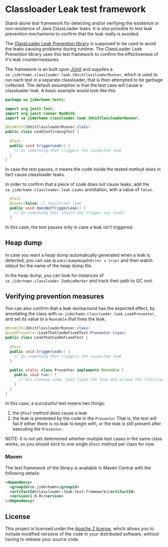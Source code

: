 # Classloader Leak test framework

Stand-alone test framework for detecting and/or verifying the existence or non-existence of Java ClassLoader leaks.
It is also possible to test leak prevention mechanisms to confirm that the leak really is avoided.

The [ClassLoader Leak Prevention library](../README.md) is supposed to be used to avoid the leaks causing problems during runtime.
The ClassLoader Leak Prevention library uses this test framework to confirm the effectiveness of it's leak countermeasures. 

The framework is an built upon [JUnit](http://junit.org/) and supplies a `se.jiderhamn.classloader.leak.JUnitClassloaderRunner`,
which is used to run each test in a separate classloader, that is then attempted to be garbage collected. The default 
assumption is that the test case will cause a classloader leak. A basic example would look like this

```java
package se.jiderhamn.tests;

import org.junit.Test;
import org.junit.runner.RunWith;
import se.jiderhamn.classloader.leak.JUnitClassloaderRunner;

@RunWith(JUnitClassloaderRunner.class)
public class LeakConfirmingTest {
  
  @Test
  public void triggerLeak() {
    // Do something that triggers the suspected leak
  }
}
```

In case the test passes, it means the code inside the tested method does in fact cause classloader leaks.

In order to confirm that a piece of code does *not* cause leaks, add the `se.jiderhamn.classloader.leak.Leaks` annotation,
with a value of `false`.
```java
  @Test
  @Leaks(false) // Should not leak
  public void doesNotTriggerLeak() {
    // Do something that should not trigger any leaks
  }
```
In this case, the test passes only in case a leak isn't triggered.

## Heap dump
In case you want a heap dump automatically generated when a leak is detected, you can use `@Leaks(dumpHeapOnError = true)` 
and then watch stdout for the name of the heap dump file.

In the heap dump, you can look for instances of `se.jiderhamn.classloader.ZombieMarker` and track their path to GC root.

## Verifying prevention measures

You can also confirm that a leak workaround has the expected effect, by annotating the class with 
`se.jiderhamn.classloader.leak.LeakPreventor`, and set its value to a `Runnable` that fixes the leak.
```java
@RunWith(JUnitClassloaderRunner.class)
@LeakPreventor(LeakThatCanBeFixedTest.Preventor.class)
public class LeakThatCanBeFixedTest {
  
  @Test
  public void triggerLeak() {
    // Do something that triggers the suspected leak
  }
  
  public static class Preventor implements Runnable {
    public void run() {
      // Run cleanup code, that fixed the leak and allows the classloader to be GC:ed
    }
  }
}
```
In this case, a successful test means two things:
1. the `@Test` method does cause a leak
2. the leak is prevented by the code in the `Preventor`
That is, the test will fail if either there is no leak to begin with, or the leak is still present after executing the `Preventor`.

NOTE: It is not yet determined whether multiple test cases in the same class works, so you should stick to one single `@Test` method per class for now.

### Maven
The test framework of the library is available in Maven Central with the following details:

```xml
<dependency>
  <groupId>se.jiderhamn</groupId>
  <artifactId>classloader-leak-test-framework</artifactId>
  <version>1.0.0</version>
</dependency>
```

## License

This project is licensed under the [Apache 2 license](http://www.apache.org/licenses/LICENSE-2.0), which allows you to include modified versions of the code in your distributed software, without having to release your source code.
